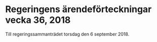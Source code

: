 # Regeringens ärendeförteckningar vecka 36, 2018

Till regeringssammanträdet torsdag den 6 september 2018.
